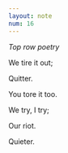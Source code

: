 ```yaml
---
layout: note
num: 16
---
```


*Top row poetry*

<p class="poem">
We tire it out;

Quitter.

You tore it too. 

We try, I try; 

Our riot. 

Quieter. 
</p>